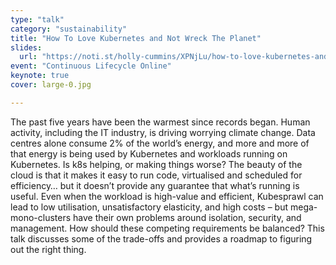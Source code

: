 ```yaml
---
type: "talk"
category: "sustainability"
title: "How To Love Kubernetes and Not Wreck The Planet"
slides:
  url: "https://noti.st/holly-cummins/XPNjLu/how-to-love-kubernetes-and-not-wreck-the-planet-keynote"
event: "Continuous Lifecycle Online"
keynote: true
cover: large-0.jpg

---
```

The past five years have been the warmest since records began. Human activity, including the IT industry, is driving worrying climate change. Data centres alone consume 2% of the world’s energy, and more and more of that energy is being used by Kubernetes and workloads running on Kubernetes. Is k8s helping, or making things worse?
The beauty of the cloud is that it makes it easy to run code, virtualised and scheduled for efficiency… but it doesn’t provide any guarantee that what’s running is useful. Even when the workload is high-value and efficient, Kubesprawl can lead to low utilisation, unsatisfactory elasticity, and high costs – but mega-mono-clusters have their own problems around isolation, security, and management. How should these competing requirements be balanced? This talk discusses some of the trade-offs and provides a roadmap to figuring out the right thing.